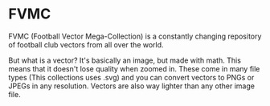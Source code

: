 # FVMC
FVMC (Football Vector Mega-Collection) is a constantly changing repository of football club vectors from all over the world. 

But what is a vector?
It's basically an image, but made with math. This means that it doesn't lose quality when zoomed in. These come in many file types (This collections uses .svg) and you can convert vectors to PNGs or JPEGs in any resolution. Vectors are also way lighter than any other image file.
